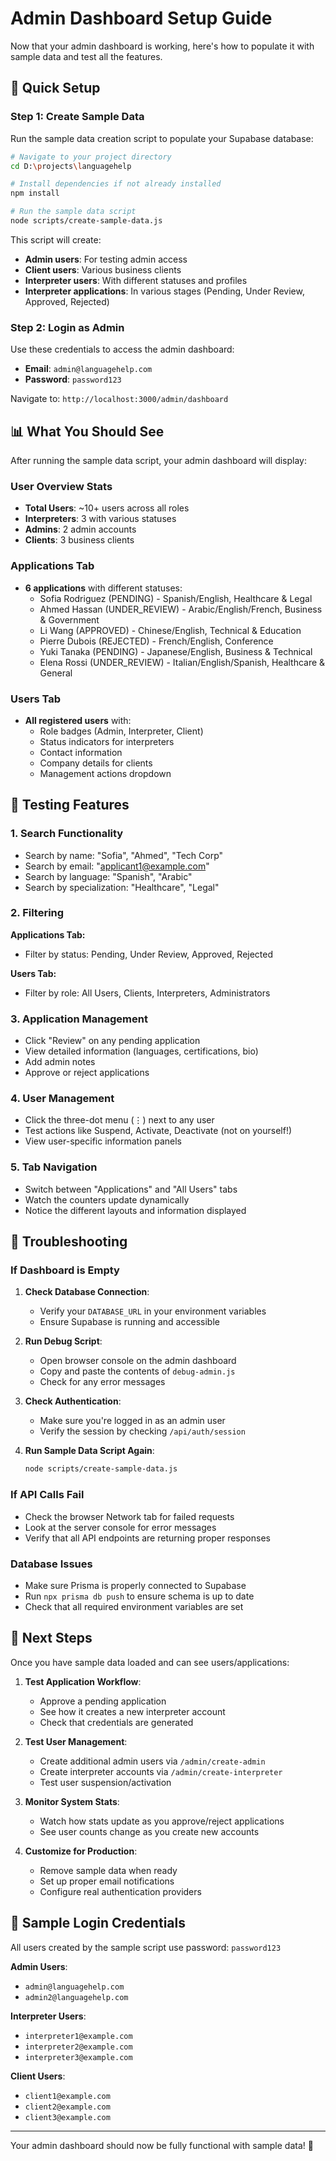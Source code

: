 # Admin Dashboard Setup Guide

Now that your admin dashboard is working, here's how to populate it with sample data and test all the features.

## 🚀 Quick Setup

### Step 1: Create Sample Data

Run the sample data creation script to populate your Supabase database:

```bash
# Navigate to your project directory
cd D:\projects\languagehelp

# Install dependencies if not already installed
npm install

# Run the sample data script
node scripts/create-sample-data.js
```

This script will create:
- **Admin users**: For testing admin access
- **Client users**: Various business clients
- **Interpreter users**: With different statuses and profiles
- **Interpreter applications**: In various stages (Pending, Under Review, Approved, Rejected)

### Step 2: Login as Admin

Use these credentials to access the admin dashboard:
- **Email**: `admin@languagehelp.com`
- **Password**: `password123`

Navigate to: `http://localhost:3000/admin/dashboard`

## 📊 What You Should See

After running the sample data script, your admin dashboard will display:

### User Overview Stats
- **Total Users**: ~10+ users across all roles
- **Interpreters**: 3 with various statuses
- **Admins**: 2 admin accounts
- **Clients**: 3 business clients

### Applications Tab
- **6 applications** with different statuses:
  - Sofia Rodriguez (PENDING) - Spanish/English, Healthcare & Legal
  - Ahmed Hassan (UNDER_REVIEW) - Arabic/English/French, Business & Government
  - Li Wang (APPROVED) - Chinese/English, Technical & Education
  - Pierre Dubois (REJECTED) - French/English, Conference
  - Yuki Tanaka (PENDING) - Japanese/English, Business & Technical
  - Elena Rossi (UNDER_REVIEW) - Italian/English/Spanish, Healthcare & General

### Users Tab
- **All registered users** with:
  - Role badges (Admin, Interpreter, Client)
  - Status indicators for interpreters
  - Contact information
  - Company details for clients
  - Management actions dropdown

## 🧪 Testing Features

### 1. Search Functionality
- Search by name: "Sofia", "Ahmed", "Tech Corp"
- Search by email: "applicant1@example.com"
- Search by language: "Spanish", "Arabic"
- Search by specialization: "Healthcare", "Legal"

### 2. Filtering
**Applications Tab:**
- Filter by status: Pending, Under Review, Approved, Rejected

**Users Tab:**
- Filter by role: All Users, Clients, Interpreters, Administrators

### 3. Application Management
- Click "Review" on any pending application
- View detailed information (languages, certifications, bio)
- Add admin notes
- Approve or reject applications

### 4. User Management
- Click the three-dot menu (⋮) next to any user
- Test actions like Suspend, Activate, Deactivate (not on yourself!)
- View user-specific information panels

### 5. Tab Navigation
- Switch between "Applications" and "All Users" tabs
- Watch the counters update dynamically
- Notice the different layouts and information displayed

## 🔧 Troubleshooting

### If Dashboard is Empty
1. **Check Database Connection**: 
   - Verify your `DATABASE_URL` in your environment variables
   - Ensure Supabase is running and accessible

2. **Run Debug Script**: 
   - Open browser console on the admin dashboard
   - Copy and paste the contents of `debug-admin.js`
   - Check for any error messages

3. **Check Authentication**:
   - Make sure you're logged in as an admin user
   - Verify the session by checking `/api/auth/session`

4. **Run Sample Data Script Again**:
   ```bash
   node scripts/create-sample-data.js
   ```

### If API Calls Fail
- Check the browser Network tab for failed requests
- Look at the server console for error messages
- Verify that all API endpoints are returning proper responses

### Database Issues
- Make sure Prisma is properly connected to Supabase
- Run `npx prisma db push` to ensure schema is up to date
- Check that all required environment variables are set

## 🎯 Next Steps

Once you have sample data loaded and can see users/applications:

1. **Test Application Workflow**:
   - Approve a pending application
   - See how it creates a new interpreter account
   - Check that credentials are generated

2. **Test User Management**:
   - Create additional admin users via `/admin/create-admin`
   - Create interpreter accounts via `/admin/create-interpreter`
   - Test user suspension/activation

3. **Monitor System Stats**:
   - Watch how stats update as you approve/reject applications
   - See user counts change as you create new accounts

4. **Customize for Production**:
   - Remove sample data when ready
   - Set up proper email notifications
   - Configure real authentication providers

## 📝 Sample Login Credentials

All users created by the sample script use password: `password123`

**Admin Users**:
- `admin@languagehelp.com`
- `admin2@languagehelp.com`

**Interpreter Users**:
- `interpreter1@example.com`
- `interpreter2@example.com` 
- `interpreter3@example.com`

**Client Users**:
- `client1@example.com`
- `client2@example.com`
- `client3@example.com`

---

Your admin dashboard should now be fully functional with sample data! 🎉
